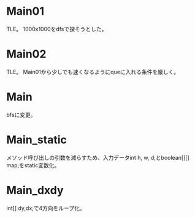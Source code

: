 # Main01
TLE。
1000x1000をdfsで探そうとした。

# Main02
TLE。
Main01から少しでも速くなるようにqueに入れる条件を厳しく。

# Main
bfsに変更。

# Main_static
メソッド呼び出しの引数を減らすため、入力データint h, w, d;とboolean[][] map;をstatic変数化。

# Main_dxdy
int[] dy,dx;で4方向をループ化。
